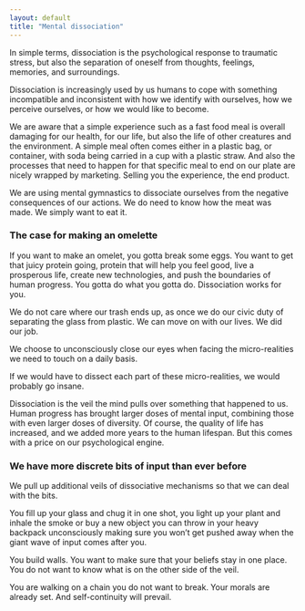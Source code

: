 ```yaml
---
layout: default
title: "Mental dissociation"
---
```


In simple terms, dissociation is the psychological response to traumatic stress, but also the separation of oneself from thoughts, feelings, memories, and surroundings.

Dissociation is increasingly used by us humans to cope with something incompatible and inconsistent with how we identify with ourselves, how we perceive ourselves, or how we would like to become.

We are aware that a simple experience such as a fast food meal is overall damaging for our health, for our life, but also the life of other creatures and the environment. A simple meal often comes either in a plastic bag, or container, with soda being carried in a cup with a plastic straw. And also the processes that need to happen for that specific meal to end on our plate are nicely wrapped by marketing. Selling you the experience, the end product.

We are using mental gymnastics to dissociate ourselves from the negative consequences of our actions. We do need to know how the meat was made. We simply want to eat it.

### The case for making an omelette

If you want to make an omelet, you gotta break some eggs. You want to get that juicy protein going, protein that will help you feel good, live a prosperous life, create new technologies, and push the boundaries of human progress. You gotta do what you gotta do. Dissociation works for you.

We do not care where our trash ends up, as once we do our civic duty of separating the glass from plastic. We can move on with our lives. We did our job.

We choose to unconsciously close our eyes when facing the micro-realities we need to touch on a daily basis.

If we would have to dissect each part of these micro-realities, we would probably go insane.

Dissociation is the veil the mind pulls over something that happened to us. Human progress has brought larger doses of mental input, combining those with even larger doses of diversity. Of course, the quality of life has increased, and we added more years to the human lifespan. But this comes with a price on our psychological engine.
### **We have more discrete bits of input than ever before**

We pull up additional veils of dissociative mechanisms so that we can deal with the bits.

You fill up your glass and chug it in one shot, you light up your plant and inhale the smoke or buy a new object you can throw in your heavy backpack unconsciously making sure you won’t get pushed away when the giant wave of input comes after you.

You build walls. You want to make sure that your beliefs stay in one place. You do not want to know what is on the other side of the veil.

You are walking on a chain you do not want to break. Your morals are already set. And self-continuity will prevail.
